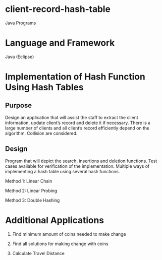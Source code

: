 # client-record-hash-table
Java Programs
<h1>Language and Framework</h1>
Java (Eclipse)

<h1>Implementation of Hash Function Using Hash Tables</h1>
<h2>Purpose</h2>
Design an application that will assist the staff to extract the client information, update
client’s record and delete it if necessary. There is a large number of clients and 
all client’s record efficiently depend on the algorithm. Collision are considered.

<h2>Design</h2>


Program that will depict the search, insertions and deletion functions. Test cases available for verification of the implementation. 
Multiple ways of implementing a hash table using several hash functions.

Method 1: Linear Chain

Method 2: Linear Probing

Method 3: Double Hashing

<h1>Additional Applications</h1>

1. Find minimum amount of coins needed to make change

2. Find all solutions for making change with coins

3. Calculate Travel Distance

